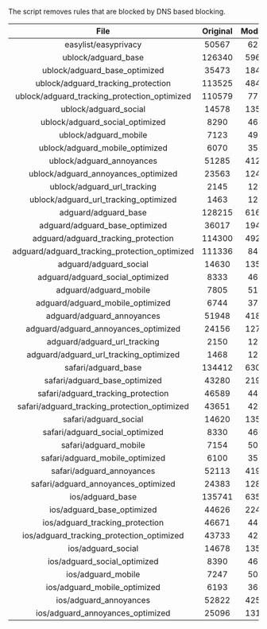 The script removes rules that are blocked by DNS based blocking.


| File | Original | Modified |
|:----:|:-----:|:-----:|
| easylist/easyprivacy | 50567 | 6243 |
| ublock/adguard_base | 126340 | 59644 |
| ublock/adguard_base_optimized | 35473 | 18489 |
| ublock/adguard_tracking_protection | 113525 | 48485 |
| ublock/adguard_tracking_protection_optimized | 110579 | 7721 |
| ublock/adguard_social | 14578 | 13506 |
| ublock/adguard_social_optimized | 8290 | 4614 |
| ublock/adguard_mobile | 7123 | 4986 |
| ublock/adguard_mobile_optimized | 6070 | 3561 |
| ublock/adguard_annoyances | 51285 | 41252 |
| ublock/adguard_annoyances_optimized | 23563 | 12433 |
| ublock/adguard_url_tracking | 2145 | 1280 |
| ublock/adguard_url_tracking_optimized | 1463 | 1277 |
| adguard/adguard_base | 128215 | 61615 |
| adguard/adguard_base_optimized | 36017 | 19492 |
| adguard/adguard_tracking_protection | 114300 | 49203 |
| adguard/adguard_tracking_protection_optimized | 111336 | 8426 |
| adguard/adguard_social | 14630 | 13565 |
| adguard/adguard_social_optimized | 8333 | 4657 |
| adguard/adguard_mobile | 7805 | 5165 |
| adguard/adguard_mobile_optimized | 6744 | 3733 |
| adguard/adguard_annoyances | 51948 | 41852 |
| adguard/adguard_annoyances_optimized | 24156 | 12749 |
| adguard/adguard_url_tracking | 2150 | 1286 |
| adguard/adguard_url_tracking_optimized | 1468 | 1283 |
| safari/adguard_base | 134412 | 63055 |
| safari/adguard_base_optimized | 43280 | 21925 |
| safari/adguard_tracking_protection | 46589 | 4400 |
| safari/adguard_tracking_protection_optimized | 43651 | 4255 |
| safari/adguard_social | 14620 | 13549 |
| safari/adguard_social_optimized | 8330 | 4644 |
| safari/adguard_mobile | 7154 | 5024 |
| safari/adguard_mobile_optimized | 6100 | 3593 |
| safari/adguard_annoyances | 52113 | 41944 |
| safari/adguard_annoyances_optimized | 24383 | 12819 |
| ios/adguard_base | 135741 | 63573 |
| ios/adguard_base_optimized | 44626 | 22441 |
| ios/adguard_tracking_protection | 46671 | 4407 |
| ios/adguard_tracking_protection_optimized | 43733 | 4262 |
| ios/adguard_social | 14678 | 13581 |
| ios/adguard_social_optimized | 8390 | 4658 |
| ios/adguard_mobile | 7247 | 5065 |
| ios/adguard_mobile_optimized | 6193 | 3631 |
| ios/adguard_annoyances | 52822 | 42545 |
| ios/adguard_annoyances_optimized | 25096 | 13118 |